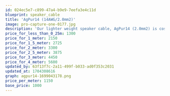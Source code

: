 ```yaml
---
id: 024ec5e7-c899-47a4-b9e9-7eefa3e4c11d
blueprint: speaker_cable
title: 'AgPur14 (14AWG/2.0mm2)'
image: pro-capture-one-0177.jpg
description: 'Our lighter weight speaker cable, AgPur14 (2.0mm2) is cost-effective, has high resolution and clarity, and is a smart choice for high sensitivity loudspeakers at moderate lengths, and average loads at short cable runs.'
price_for_less_than_0_25m: 1300
price_for_1_meter: 2150
price_for_1_5_meter: 2725
price_for_2_meter: 3300
price_for_2_5_meter: 3875
price_for_3_meter: 4450
price_for_4_meter: 5600
updated_by: 63f13f7c-2a11-499f-b033-ad0f353c2031
updated_at: 1704308616
graph: agpur14-1699043178.png
price_per_meter: 1150
base_price: 1000
---
```

